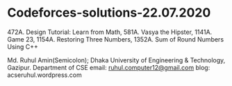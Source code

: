 # Codeforces-solutions-22.07.2020
472A. Design Tutorial: Learn from Math, 
581A. Vasya the Hipster, 
1141A. Game 23, 
1154A. Restoring Three Numbers, 
1352A. Sum of Round Numbers Using C++

Md. Ruhul Amin(Semicolon);
Dhaka University of Engineering & Technology, Gazipur.
Department of CSE
email: ruhul.computer12@gmail.com
blog: acseruhul.wordpress.com
